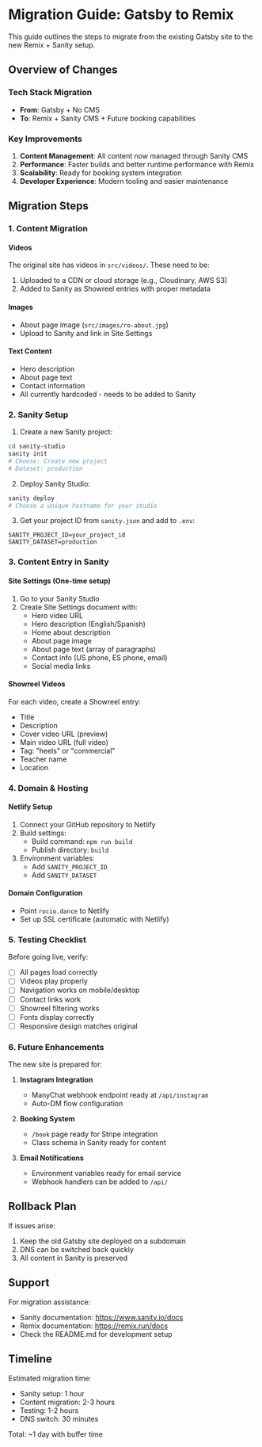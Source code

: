# Migration Guide: Gatsby to Remix

This guide outlines the steps to migrate from the existing Gatsby site to the new Remix + Sanity setup.

## Overview of Changes

### Tech Stack Migration
- **From**: Gatsby + No CMS
- **To**: Remix + Sanity CMS + Future booking capabilities

### Key Improvements
1. **Content Management**: All content now managed through Sanity CMS
2. **Performance**: Faster builds and better runtime performance with Remix
3. **Scalability**: Ready for booking system integration
4. **Developer Experience**: Modern tooling and easier maintenance

## Migration Steps

### 1. Content Migration

#### Videos
The original site has videos in `src/videos/`. These need to be:
1. Uploaded to a CDN or cloud storage (e.g., Cloudinary, AWS S3)
2. Added to Sanity as Showreel entries with proper metadata

#### Images
- About page image (`src/images/ro-about.jpg`)
- Upload to Sanity and link in Site Settings

#### Text Content
- Hero description
- About page text
- Contact information
- All currently hardcoded - needs to be added to Sanity

### 2. Sanity Setup

1. Create a new Sanity project:
```bash
cd sanity-studio
sanity init
# Choose: Create new project
# Dataset: production
```

2. Deploy Sanity Studio:
```bash
sanity deploy
# Choose a unique hostname for your studio
```

3. Get your project ID from `sanity.json` and add to `.env`:
```
SANITY_PROJECT_ID=your_project_id
SANITY_DATASET=production
```

### 3. Content Entry in Sanity

#### Site Settings (One-time setup)
1. Go to your Sanity Studio
2. Create Site Settings document with:
   - Hero video URL
   - Hero description (English/Spanish)
   - Home about description
   - About page image
   - About page text (array of paragraphs)
   - Contact info (US phone, ES phone, email)
   - Social media links

#### Showreel Videos
For each video, create a Showreel entry:
- Title
- Description
- Cover video URL (preview)
- Main video URL (full video)
- Tag: "heels" or "commercial"
- Teacher name
- Location

### 4. Domain & Hosting

#### Netlify Setup
1. Connect your GitHub repository to Netlify
2. Build settings:
   - Build command: `npm run build`
   - Publish directory: `build`
3. Environment variables:
   - Add `SANITY_PROJECT_ID`
   - Add `SANITY_DATASET`

#### Domain Configuration
- Point `rocio.dance` to Netlify
- Set up SSL certificate (automatic with Netlify)

### 5. Testing Checklist

Before going live, verify:
- [ ] All pages load correctly
- [ ] Videos play properly
- [ ] Navigation works on mobile/desktop
- [ ] Contact links work
- [ ] Showreel filtering works
- [ ] Fonts display correctly
- [ ] Responsive design matches original

### 6. Future Enhancements

The new site is prepared for:
1. **Instagram Integration**
   - ManyChat webhook endpoint ready at `/api/instagram`
   - Auto-DM flow configuration

2. **Booking System**
   - `/book` page ready for Stripe integration
   - Class schema in Sanity ready for content

3. **Email Notifications**
   - Environment variables ready for email service
   - Webhook handlers can be added to `/api/`

## Rollback Plan

If issues arise:
1. Keep the old Gatsby site deployed on a subdomain
2. DNS can be switched back quickly
3. All content in Sanity is preserved

## Support

For migration assistance:
- Sanity documentation: https://www.sanity.io/docs
- Remix documentation: https://remix.run/docs
- Check the README.md for development setup

## Timeline

Estimated migration time:
- Sanity setup: 1 hour
- Content migration: 2-3 hours
- Testing: 1-2 hours
- DNS switch: 30 minutes

Total: ~1 day with buffer time
